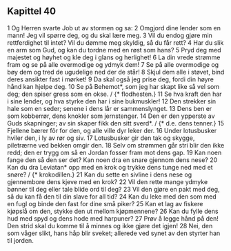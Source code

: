 ## Kapittel 40

1 Og Herren svarte Job ut av stormen og sa:
2 Omgjord dine lender som en mann! Jeg vil spørre deg, og du skal lære meg.
3 Vil du endog gjøre min rettferdighet til intet? Vil du dømme meg skyldig, så du får rett?
4 Har du slik en arm som Gud, og kan du tordne med en røst som hans?
5 Pryd deg med majestet og høyhet og kle deg i glans og herlighet!
6 La din vrede strømme fram og se på alle overmodige og ydmyk dem!
7 Se på alle overmodige og bøy dem og tred de ugudelige ned der de står!
8 Skjul dem alle i støvet, bind deres ansikter fast i mørket!
9 Da skal også jeg prise deg, fordi din høyre hånd kan hjelpe deg.
10 Se på Behemot*, som jeg har skapt like så vel som deg; den spiser gress som en okse. / {* flodhesten.}
11 Se hva kraft den har i sine lender, og hva styrke den har i sine bukmuskler!
12 Den strekker sin hale som en seder; senene i dens lår er sammenslynget.
13 Dens ben er som kobberrør, dens knokler som jernstenger.
14 Den er den ypperste av Guds skapninger; av sin skaper fikk den sitt sverd*. / {* d.e. dens tenner.}
15 Fjellene bærer fôr for den, og alle ville dyr leker der.
16 Under lotusbusker hviler den, i ly av rør og siv.
17 Lotusbusker gir den tak og skygge, piletrærne ved bekken omgir den.
18 Selv om strømmen går stri blir den ikke redd; den er trygg om så en Jordan fosser fram mot dens gap.
19 Kan noen fange den så den ser det? Kan noen dra en snare gjennom dens nese?
20 Kan du dra Leviatan* opp med en krok og trykke dens tunge ned med et snøre? / {* krokodillen.}
21 Kan du sette en sivline i dens nese og gjennembore dens kjeve med en krok?
22 Vil den rette mange ydmyke bønner til deg eller tale blide ord til deg?
23 Vil den gjøre en pakt med deg, så du kan få den til din slave for all tid?
24 Kan du leke med den som med en fugl og binde den fast for dine små piker?
25 Kan et lag av fiskere kjøpslå om den, stykke den ut mellom kjøpmennene?
26 Kan du fylle dens hud med spyd og dens hode med harpuner?
27 Prøv å legge hånd på den! Den strid skal du komme til å minnes og ikke gjøre det igjen!
28 Nei, den som våger slikt, hans håp blir sveket; allerede ved synet av den styrter han til jorden.
